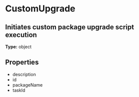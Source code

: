 # CustomUpgrade

## Initiates custom package upgrade script execution

**Type:** object

## Properties
* description
* id
* packageName
* taskId

